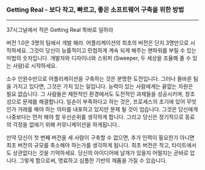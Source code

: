 ### Getting Real - 보다 작고, 빠르고, 좋은 소프트웨어 구축을 위한 방법
---

37시그널에서 적은 Getting Real  똑바로 일하라

버전 1.0은 3명의 팀에서 개발 해라.
어플리케이션의 최초의 버전은 단지 3명만으로 시작하세요. 그것이 당신이 능률적이고 민첩하게 계속 되게 해주는 맨파워를 부릴 수 있는 마법의 숫자입니다. 개발자와 디자이너와 스위퍼 (Sweeper, 두 세상을 조율해 줄 수 있는 사람)로 시작하세요.

소수 인원수만으로 어플리케이션을 구축하는 것은 분명한 도전입니다. 그러나 올바른 팀을 가지고 있다면, 그것은 가치 있는 일입니다. 능력이 있는 사람에게는 끝없는 자원은 필요 없습니다. 그 사람들은 제한적인 환경에서도 도전적인 과제들을 성공시키며, 창조성으로 문제를 해결합니다. 일손이 부족하다고 하는 것은, 프로세스의 초기에 있어 무엇인가 거래를 해야 하는 의미를 내포하고 있지만 문제 될 것이 업습니다. 그것은 당신에게 나중보다는 먼저 해야 할 우선순위를 생각하게 합니다. 그리고 당신은 정기적으로 동료의 걱정을 없애기 위해 커뮤니케이션을 하게됩니다..

만약 당신이 첫 번째 버전을 세 사람이 구축할 수 없으면, 추가 인력이 필요한가 아니면 최초 버전의 규모를 축소해야 하는가를 생각하게 됩니다. 최초 버전은 작고, 타이트에서도 상관없다는 것을 기억하세요. 당신의 아이디어에 날개가 있을지 어떨지는 곧바로 압니다. 그렇게 함으로써, 명료하고 심플한 기반의 제품을 가질 수 있습니다.